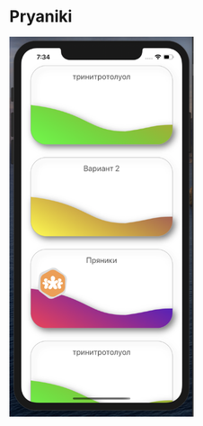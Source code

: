 # Pryaniki
<div>
    <div>
    <a href="url"><img src="https://github.com/Paulik8/Pryaniki/blob/master/Screenshots/main.png" height="675" width="328"></a> 
    </div>
</div>
